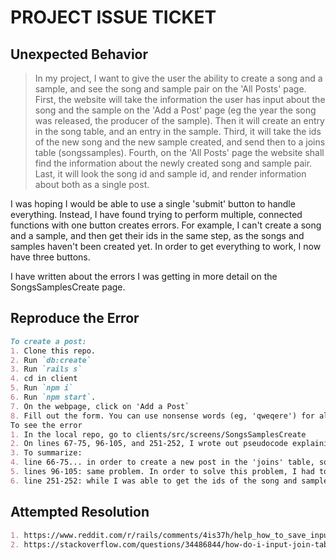 # PROJECT ISSUE TICKET

## Unexpected Behavior

> In my project, I want to give the user the ability to create a song and a sample, and see the song and sample pair on the 'All Posts' page. First, the website will take the information the user has input about the song and the sample on the 'Add a Post' page (eg the year the song was released, the producer of the sample). 
Then it will create an entry in the song table, and an entry in the sample. 
Third, it will take the ids of the new song and the new sample created, and send then to a joins table (songssamples). 
Fourth, on the 'All Posts' page the website shall find the information about the newly created song and sample pair. Last, it will look the song id and sample id, and render information about both as a single post. 

I was hoping I would be able to use a single 'submit' button to handle everything. Instead, I have found trying to perform multiple, connected functions with one button creates errors. For example, I can't create a song and a sample, and then get their ids in the same step, as the songs and samples haven't been created yet. In order to get everything to work, I now have three buttons. 

I have written about the errors I was getting in more detail on the SongsSamplesCreate page.

## Reproduce the Error


```md
To create a post: 
1. Clone this repo.
2. Run `db:create`
3. Run `rails s`
4. cd in client
5. Run `npm i`
6. Run `npm start`.
7. On the webpage, click on 'Add a Post`
8. Fill out the form. You can use nonsense words (eg, 'qweqere') for all the fields, except for producer_id, which needs to be a number between 1 and 11, inclusive.
To see the error 
1. In the local repo, go to clients/src/screens/SongsSamplesCreate
2. On lines 67-75, 96-105, and 251-252, I wrote out pseudocode explaining what kind of problems I was having
3. To summarize: 
4. line 66-75... in order to create a new post in the 'joins' table, songssamples, you need to have the id of the song and sample. You can't get this as the song and sample haven't been created yet. 
5. lines 96-105: same problem. In order to solve this problem, I had to create a button outside of the form (line 244) that would get the ids of the song and sample after they had been created. 
6. line 251-252: while I was able to get the ids of the song and sample here, I wasn't able to use them to create a new entry in the 'joins' table. I had to use a third button (line 256) for that step
```

## Attempted Resolution

```md
1. https://www.reddit.com/r/rails/comments/4is37h/help_how_to_save_input_from_a_form_as_a_join/
2. https://stackoverflow.com/questions/34486844/how-do-i-input-join-table-field-in-a-form-in-rails
```